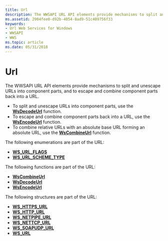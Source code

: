 ```yaml
---
title: Url
description: The WWSAPI URL API elements provide mechanisms to split and unescape URLs into component parts, and to escape and combine component parts back into a URL.
ms.assetid: 2904fee0-d92b-4054-8ad9-51c409756f33
keywords:
- Url Web Services for Windows
- WWSAPI
- WWS
ms.topic: article
ms.date: 05/31/2018
---
```


# Url

The WWSAPI URL API elements provide mechanisms to split and unescape URLs into component parts, and to escape and combine component parts back into a URL.

-   To split and unescape URLs into component parts, use the [**WsDecodeUrl**](/windows/desktop/api/WebServices/nf-webservices-wsdecodeurl) function.
-   To escape and combine component parts back into a URL, use the [**WsEncodeUrl**](/windows/desktop/api/WebServices/nf-webservices-wsencodeurl) function.
-   To combine relative URLs with an absolute base URL forming an absolute URL, use the [**WsCombineUrl**](/windows/desktop/api/WebServices/nf-webservices-wscombineurl) function.

The following enumerations are part of the URL:

-   [**WS\_URL\_FLAGS**](https://msdn.microsoft.com/en-us/library/Dd323492(v=VS.85).aspx)
-   [**WS\_URL\_SCHEME\_TYPE**](/windows/desktop/api/WebServices/ne-webservices-ws_url_scheme_type)

The following functions are part of the URL:

-   [**WsCombineUrl**](/windows/desktop/api/WebServices/nf-webservices-wscombineurl)
-   [**WsDecodeUrl**](/windows/desktop/api/WebServices/nf-webservices-wsdecodeurl)
-   [**WsEncodeUrl**](/windows/desktop/api/WebServices/nf-webservices-wsencodeurl)

The following structures are part of the URL:

-   [**WS\_HTTPS\_URL**](/windows/desktop/api/WebServices/ns-webservices-ws_https_url)
-   [**WS\_HTTP\_URL**](/windows/desktop/api/WebServices/ns-webservices-ws_http_url)
-   [**WS\_NETPIPE\_URL**](/windows/desktop/api/WebServices/ns-webservices-ws_namedpipe_sspi_transport_security_binding)
-   [**WS\_NETTCP\_URL**](/windows/desktop/api/WebServices/ns-webservices-ws_nettcp_url)
-   [**WS\_SOAPUDP\_URL**](/windows/desktop/api/WebServices/ns-webservices-ws_soapudp_url)
-   [**WS\_URL**](/windows/desktop/api/WebServices/ns-webservices-ws_url)

 

 





